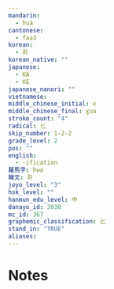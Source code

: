 ```yaml
---
mandarin:
  - huà
cantonese:
  - faa3
korean:
  - 화
korean_native: ""
japanese:
  - KA
  - KE
japanese_nanori: ""
vietnamese:
middle_chinese_initial: x
middle_chinese_final: ɣua
stroke_count: "4"
radical: 匕
skip_number: 1-2-2
grade_level: 2
pos: ""
english:
  - -ification
羅馬字: hwa
韓文: 화
joyo_level: "3"
hsk_level: ""
hanmun_edu_level: 中
danayo_id: 2038
mc_id: 367
graphemic_classification: 匕
stand_in: "TRUE"
aliases:
---
```


# Notes
